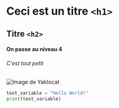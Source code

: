 # Ceci est un titre `<h1>`
## Titre `<h2>`
#### On passe au niveau 4
###### C'est tout petit

![Image de Yaktocat](https://octodex.github.com/images/yaktocat.png)

``` python
text_variable = "Hello World!"
print(text_variable)
```
